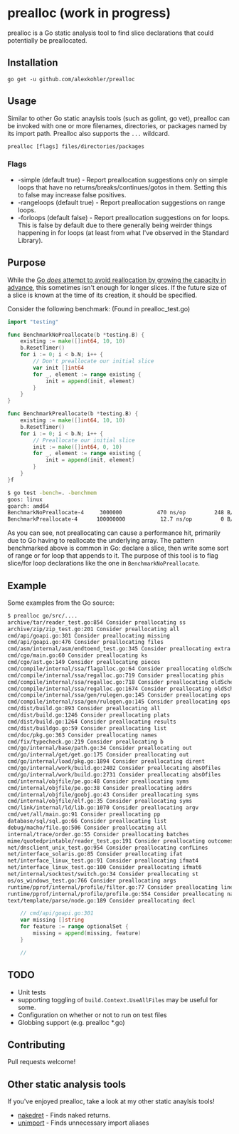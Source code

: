 # prealloc (work in progress)

prealloc is a Go static analysis tool to find slice declarations that could potentially be preallocated.

## Installation

    go get -u github.com/alexkohler/prealloc

## Usage

Similar to other Go static anaylsis tools (such as golint, go vet), prealloc can be invoked with one or more filenames, directories, or packages named by its import path. Prealloc also supports the `...` wildcard. 

    prealloc [flags] files/directories/packages

### Flags
- -simple (default true) - Report preallocation suggestions only on simple loops that have no returns/breaks/continues/gotos in them. Setting this to false may increase false positives.
- -rangeloops (default true) - Report preallocation suggestions on range loops.
- -forloops (default false) - Report preallocation suggestions on for loops. This is false by default due to there generally being weirder things happening in for loops (at least from what I've observed in the Standard Library).

## Purpose

While the [Go *does* attempt to avoid reallocation by growing the capacity in advance](https://github.com/golang/go/blob/87e48c5afdcf5e01bb2b7f51b7643e8901f4b7f9/src/runtime/slice.go#L100-L112), this sometimes isn't enough for longer slices.  If the future size of a slice is known at the time of its creation, it should be specified.

Consider the following benchmark: (Found in prealloc_test.go)

```Go
import "testing"

func BenchmarkNoPreallocate(b *testing.B) {
	existing := make([]int64, 10, 10)
	b.ResetTimer()
	for i := 0; i < b.N; i++ {
		// Don't preallocate our initial slice
		var init []int64
		for _, element := range existing {
			init = append(init, element)
		}
	}
}

func BenchmarkPreallocate(b *testing.B) {
	existing := make([]int64, 10, 10)
	b.ResetTimer()
	for i := 0; i < b.N; i++ {
		// Preallocate our initial slice
		init := make([]int64, 0, 10)
		for _, element := range existing {
			init = append(init, element)
		}
	}
}f
```

```Bash
$ go test -bench=. -benchmem
goos: linux
goarch: amd64
BenchmarkNoPreallocate-4   	 3000000	       470 ns/op	     248 B/op	       5 allocs/op
BenchmarkPreallocate-4     	100000000	        12.7 ns/op	       0 B/op	       0 allocs/op
```

As you can see, not preallocating can cause a performance hit, primarily due to Go having to reallocate the underlying array. The pattern benchmarked above is common in Go: declare a slice, then write some sort of range or for loop that appends to it. The purpose of this tool is to flag slice/for loop declarations like the one in `BenchmarkNoPreallocate`. 

## Example

Some examples from the Go source:

```Bash
$ prealloc go/src/....
archive/tar/reader_test.go:854 Consider preallocating ss
archive/zip/zip_test.go:201 Consider preallocating all
cmd/api/goapi.go:301 Consider preallocating missing
cmd/api/goapi.go:476 Consider preallocating files
cmd/asm/internal/asm/endtoend_test.go:345 Consider preallocating extra
cmd/cgo/main.go:60 Consider preallocating ks
cmd/cgo/ast.go:149 Consider preallocating pieces
cmd/compile/internal/ssa/flagalloc.go:64 Consider preallocating oldSched
cmd/compile/internal/ssa/regalloc.go:719 Consider preallocating phis
cmd/compile/internal/ssa/regalloc.go:718 Consider preallocating oldSched
cmd/compile/internal/ssa/regalloc.go:1674 Consider preallocating oldSched
cmd/compile/internal/ssa/gen/rulegen.go:145 Consider preallocating ops
cmd/compile/internal/ssa/gen/rulegen.go:145 Consider preallocating ops
cmd/dist/build.go:893 Consider preallocating all
cmd/dist/build.go:1246 Consider preallocating plats
cmd/dist/build.go:1264 Consider preallocating results
cmd/dist/buildgo.go:59 Consider preallocating list
cmd/doc/pkg.go:363 Consider preallocating names
cmd/fix/typecheck.go:219 Consider preallocating b
cmd/go/internal/base/path.go:34 Consider preallocating out
cmd/go/internal/get/get.go:175 Consider preallocating out
cmd/go/internal/load/pkg.go:1894 Consider preallocating dirent
cmd/go/internal/work/build.go:2402 Consider preallocating absOfiles
cmd/go/internal/work/build.go:2731 Consider preallocating absOfiles
cmd/internal/objfile/pe.go:48 Consider preallocating syms
cmd/internal/objfile/pe.go:38 Consider preallocating addrs
cmd/internal/objfile/goobj.go:43 Consider preallocating syms
cmd/internal/objfile/elf.go:35 Consider preallocating syms
cmd/link/internal/ld/lib.go:1070 Consider preallocating argv
cmd/vet/all/main.go:91 Consider preallocating pp
database/sql/sql.go:66 Consider preallocating list
debug/macho/file.go:506 Consider preallocating all
internal/trace/order.go:55 Consider preallocating batches
mime/quotedprintable/reader_test.go:191 Consider preallocating outcomes
net/dnsclient_unix_test.go:954 Consider preallocating confLines
net/interface_solaris.go:85 Consider preallocating ifat
net/interface_linux_test.go:91 Consider preallocating ifmat4
net/interface_linux_test.go:100 Consider preallocating ifmat6
net/internal/socktest/switch.go:34 Consider preallocating st
os/os_windows_test.go:766 Consider preallocating args
runtime/pprof/internal/profile/filter.go:77 Consider preallocating lines
runtime/pprof/internal/profile/profile.go:554 Consider preallocating names
text/template/parse/node.go:189 Consider preallocating decl

```

```Go
    // cmd/api/goapi.go:301
	var missing []string
	for feature := range optionalSet {
		missing = append(missing, feature)
	}

	// 

```

## TODO

- Unit tests
- supporting toggling of `build.Context.UseAllFiles` may be useful for some. 
- Configuration on whether or not to run on test files
- Globbing support (e.g. prealloc *.go)


## Contributing

Pull requests welcome!


## Other static analysis tools

If you've enjoyed prealloc, take a look at my other static anaylsis tools!
- [nakedret](https://github.com/alexkohler/nakedret) - Finds naked returns.
- [unimport](https://github.com/alexkohler/unimport) - Finds unnecessary import aliases
